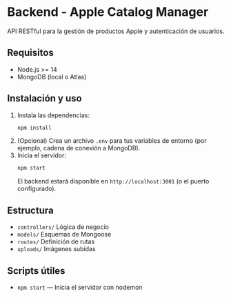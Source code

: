 # Backend - Apple Catalog Manager

API RESTful para la gestión de productos Apple y autenticación de usuarios.

## Requisitos

- Node.js >= 14
- MongoDB (local o Atlas)

## Instalación y uso

1. Instala las dependencias:
   ```bash
   npm install
   ```
2. (Opcional) Crea un archivo `.env` para tus variables de entorno (por ejemplo, cadena de conexión a MongoDB).
3. Inicia el servidor:
   ```bash
   npm start
   ```
   El backend estará disponible en `http://localhost:3001` (o el puerto configurado).

## Estructura

- `controllers/` Lógica de negocio
- `models/` Esquemas de Mongoose
- `routes/` Definición de rutas
- `uploads/` Imágenes subidas

## Scripts útiles

- `npm start` — Inicia el servidor con nodemon

